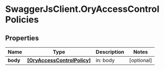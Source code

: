 # SwaggerJsClient.OryAccessControlPolicies

## Properties
Name | Type | Description | Notes
------------ | ------------- | ------------- | -------------
**body** | [**[OryAccessControlPolicy]**](OryAccessControlPolicy.md) | in: body | [optional] 


